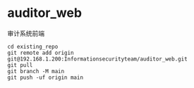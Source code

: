 # auditor_web

审计系统前端


```
cd existing_repo
git remote add origin git@192.168.1.200:Informationsecurityteam/auditor_web.git
git pull
git branch -M main
git push -uf origin main
```
